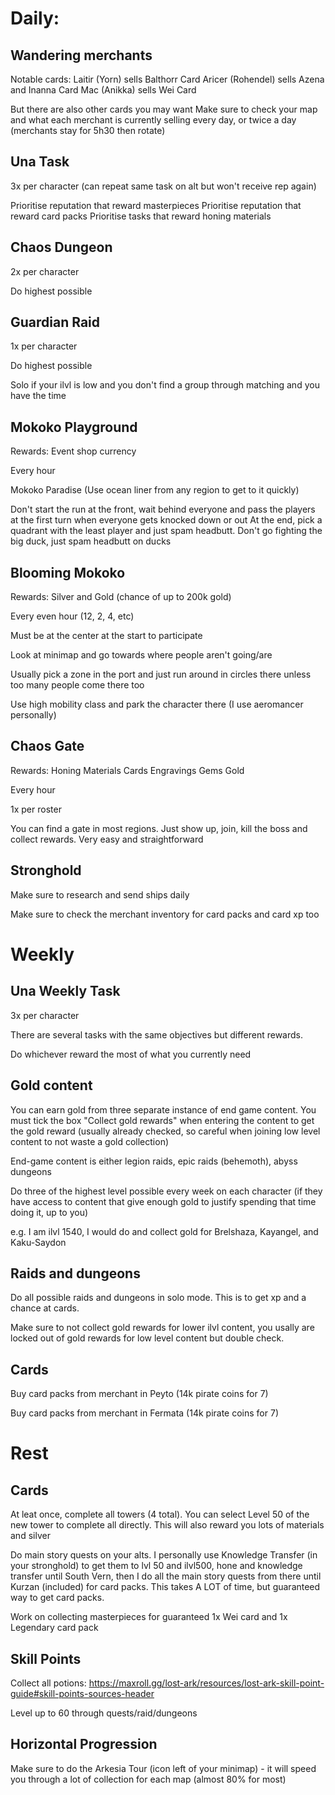 # Daily:

## Wandering merchants

Notable cards:
Laitir (Yorn) sells Balthorr Card
Aricer (Rohendel) sells Azena and Inanna Card
Mac (Anikka) sells Wei Card

But there are also other cards you may want
Make sure to check your map and what each merchant is currently selling every day, or twice a day (merchants stay for 5h30 then rotate)

## Una Task

3x per character (can repeat same task on alt but won't receive rep again)

Prioritise reputation that reward masterpieces
Prioritise reputation that reward card packs
Prioritise tasks that reward honing materials


## Chaos Dungeon 

2x per character

Do highest possible


## Guardian Raid

1x per character

Do highest possible

Solo if your ilvl is low and you don't find a group through matching and you have the time


## Mokoko Playground

Rewards: Event shop currency

Every hour

Mokoko Paradise (Use ocean liner from any region to get to it quickly)

Don't start the run at the front, wait behind everyone and pass the players at the first turn when everyone gets knocked down or out
At the end, pick a quadrant with the least player and just spam headbutt. Don't go fighting the big duck, just spam headbutt on ducks

## Blooming Mokoko 

Rewards: Silver and Gold (chance of up to 200k gold)

Every even hour (12, 2, 4, etc)

Must be at the center at the start to participate

Look at minimap and go towards where people aren't going/are

Usually pick a zone in the port and just run around in circles there unless too many people come there too

Use high mobility class and park the character there (I use aeromancer personally)

## Chaos Gate

Rewards:
Honing Materials
Cards
Engravings
Gems
Gold

Every hour

1x per roster 

You can find a gate in most regions. Just show up, join, kill the boss and collect rewards. Very easy and straightforward

## Stronghold

Make sure to research and send ships daily

Make sure to check the merchant inventory for card packs and card xp too


# Weekly

## Una Weekly Task

3x per character

There are several tasks with the same objectives but different rewards.

Do whichever reward the most of what you currently need


## Gold content

You can earn gold from three separate instance of end game content. You must tick the box "Collect gold rewards" when entering the content to get the gold reward (usually already checked, so careful when joining low level content to not waste a gold collection)

End-game content is either legion raids, epic raids (behemoth), abyss dungeons

Do three of the highest level possible every week on each character (if they have access to content that give enough gold to justify spending that time doing it, up to you)

e.g. I am ilvl 1540, I would do and collect gold for Brelshaza, Kayangel, and Kaku-Saydon


## Raids and dungeons

Do all possible raids and dungeons in solo mode. This is to get xp and a chance at cards.

Make sure to not collect gold rewards for lower ilvl content, you usally are locked out of gold rewards for low level content but double check.

## Cards

Buy card packs from merchant in Peyto (14k pirate coins for 7)

Buy card packs from merchant in Fermata (14k pirate coins for 7)


# Rest

## Cards

At leat once, complete all towers (4 total). You can select Level 50 of the new tower to complete all directly.
This will also reward you lots of materials and silver

Do main story quests on your alts. I personally use Knowledge Transfer (in your stronghold) to get them to lvl 50 and ilvl500, hone and knowledge transfer until South Vern, then I do all the main story quests from there until Kurzan (included) for card packs. This takes A LOT of time, but guaranteed way to get card packs.

Work on collecting masterpieces for guaranteed 1x Wei card and 1x Legendary card pack

## Skill Points

Collect all potions: https://maxroll.gg/lost-ark/resources/lost-ark-skill-point-guide#skill-points-sources-header

Level up to 60 through quests/raid/dungeons

## Horizontal Progression

Make sure to do the Arkesia Tour (icon left of your minimap) - it will speed you through a lot of collection for each map (almost 80% for most)
